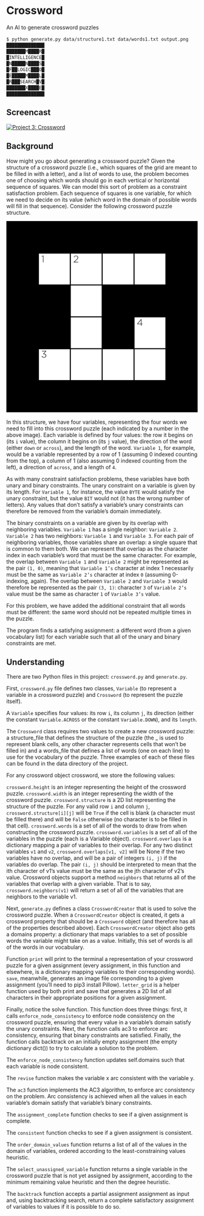 # Crossword
An AI to generate crossword puzzles
```
$ python generate.py data/structure1.txt data/words1.txt output.png
██████████████
███████M████R█
█INTELLIGENCE█
█N█████N████S█
█F██LOGIC███O█
█E█████M████L█
█R███SEARCH█V█
███████X████E█
██████████████
```

## Screencast
[![Project 3: Crossword](https://img.youtube.com/vi/Jh6AEi4Ox-o/0.jpg)](https://youtu.be/Jh6AEi4Ox-o)

## Background
How might you go about generating a crossword puzzle? Given the structure of a crossword puzzle (i.e., which squares of the grid are meant to be filled in with a letter), and a list of words to use, the problem becomes one of choosing which words should go in each vertical or horizontal sequence of squares. We can model this sort of problem as a constraint satisfaction problem. Each sequence of squares is one variable, for which we need to decide on its value (which word in the domain of possible words will fill in that sequence). Consider the following crossword puzzle structure.

![Crossword Structure](images/structure.png)

In this structure, we have four variables, representing the four words we need to fill into this crossword puzzle (each indicated by a number in the above image). Each variable is defined by four values: the row it begins on (its `i` value), the column it begins on (its `j` value), the direction of the word (either `down` or `across`), and the length of the word. `Variable 1`, for example, would be a variable represented by a row of 1 (assuming 0 indexed counting from the top), a column of 1 (also assuming 0 indexed counting from the left), a direction of `across`, and a length of `4`.

As with many constraint satisfaction problems, these variables have both unary and binary constraints. The unary constraint on a variable is given by its length. For `Variable 1`, for instance, the value `BYTE` would satisfy the unary constraint, but the value `BIT` would not (it has the wrong number of letters). Any values that don’t satisfy a variable’s unary constraints can therefore be removed from the variable’s domain immediately.

The binary constraints on a variable are given by its overlap with neighboring variables. `Variable 1` has a single neighbor: `Variable 2`. `Variable 2` has two neighbors: `Variable 1` and `Variable 3`. For each pair of neighboring variables, those variables share an overlap: a single square that is common to them both. We can represent that overlap as the character index in each variable’s word that must be the same character. For example, the overlap between `Variable 1` and `Variable 2` might be represented as the pair `(1, 0)`, meaning that `Variable 1’s` character at index 1 necessarily must be the same as `Variable 2’s` character at index `0` (assuming 0-indexing, again). The overlap between `Variable 2` and `Variable 3` would therefore be represented as the pair `(3, 1)`: character `3` of `Variable 2’s` value must be the same as character `1` of `Variable 3’s` value.

For this problem, we have added the additional constraint that all words must be different: the same word should not be repeated multiple times in the puzzle.

The program finds a satisfying assignment: a different word (from a given vocabulary list) for each variable such that all of the unary and binary constraints are met.

## Understanding
There are two Python files in this project: `crossword.py` and `generate.py`.

First, `crossword.py` file defines two classes, `Variable` (to represent a variable in a crossword puzzle) and `Crossword` (to represent the puzzle itself).

A `Variable` specifies four values: its row `i`, its column `j`, its direction (either the constant `Variable.ACROSS` or the constant `Variable.DOWN`), and its `length`.

The `Crossword` class requires two values to create a new crossword puzzle: a structure_file that defines the structure of the puzzle (the _ is used to represent blank cells, any other character represents cells that won’t be filled in) and a words_file that defines a list of words (one on each line) to use for the vocabulary of the puzzle. Three examples of each of these files can be found in the data directory of the project.

For any crossword object crossword, we store the following values:

`crossword.height` is an integer representing the height of the crossword puzzle.
`crossword.width` is an integer representing the width of the crossword puzzle.
`crossword.structure` is a 2D list representing the structure of the puzzle. For any valid row `i` and column `j`, `crossword.structure[i][j]` will be `True` if the cell is blank (a character must be filled there) and will be `False` otherwise (no character is to be filled in that cell).
`crossword.words` is a set of all of the words to draw from when constructing the crossword puzzle.
`crossword.variables` is a set of all of the variables in the puzzle (each is a Variable object).
`crossword.overlaps` is a dictionary mapping a pair of variables to their overlap. For any two distinct variables `v1` and `v2`, `crossword.overlaps[v1, v2]` will be None if the two variables have no overlap, and will be a pair of integers `(i, j)` if the variables do overlap. The pair `(i, j)` should be interpreted to mean that the ith character of v1’s value must be the same as the jth character of v2’s value.
Crossword objects support a method `neighbors` that returns all of the variables that overlap with a given variable. That is to say, `crossword.neighbors(v1)` will return a set of all of the variables that are neighbors to the variable v1.

Next, `generate.py` defines a class `CrosswordCreator` that is used to solve the crossword puzzle. When a `CrosswordCreator` object is created, it gets a crossword property that should be a `Crossword` object (and therefore has all of the properties described above). Each `CrosswordCreator` object also gets a domains property: a dictionary that maps variables to a set of possible words the variable might take on as a value. Initially, this set of words is all of the words in our vocabulary.

Function `print` will print to the terminal a representation of your crossword puzzle for a given assignment (every assignment, in this function and elsewhere, is a dictionary mapping variables to their corresponding words). `save`, meanwhile, generates an image file corresponding to a given assignment (you’ll need to pip3 install Pillow). `letter_grid` is a helper function used by both print and save that generates a 2D list of all characters in their appropriate positions for a given assignment.

Finally, notice the solve function. This function does three things: first, it calls `enforce_node_consistency` to enforce node consistency on the crossword puzzle, ensuring that every value in a variable’s domain satisfy the unary constraints. Next, the function calls ac3 to enforce arc consistency, ensuring that binary constraints are satisfied. Finally, the function calls backtrack on an initially empty assignment (the empty dictionary dict()) to try to calculate a solution to the problem.

The `enforce_node_consistency` function updates self.domains such that each variable is node consistent.

The `revise` function makes the variable x arc consistent with the variable y.

The `ac3` function implements the AC3 algorithm, to enforce arc consistency on the problem. Arc consistency is achieved when all the values in each variable’s domain satisfy that variable’s binary constraints.

The `assignment_complete` function checks to see if a given assignment is complete.

The `consistent` function checks to see if a given assignment is consistent.

The `order_domain_values` function returns a list of all of the values in the domain of variables, ordered according to the least-constraining values heuristic.

The `select_unassigned_variable` function returns a single variable in the crossword puzzle that is not yet assigned by assignment, according to the minimum remaining value heuristic and then the degree heuristic.

The `backtrack` function accepts a partial assignment assignment as input and, using backtracking search, return a complete satisfactory assignment of variables to values if it is possible to do so.